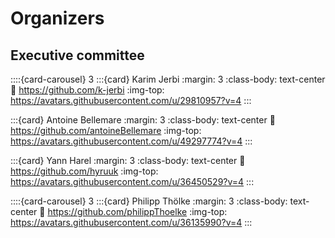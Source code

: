 # Organizers

## Executive committee

::::{card-carousel} 3
:::{card} Karim Jerbi
:margin: 3
:class-body: text-center
:link: https://github.com/k-jerbi
:img-top: https://avatars.githubusercontent.com/u/29810957?v=4
:::

:::{card} Antoine Bellemare
:margin: 3
:class-body: text-center
:link: https://github.com/antoineBellemare
:img-top: https://avatars.githubusercontent.com/u/49297774?v=4
:::

:::{card} Yann Harel
:margin: 3
:class-body: text-center
:link: https://github.com/hyruuk
:img-top: https://avatars.githubusercontent.com/u/36450529?v=4
:::

::::{card-carousel} 3
:::{card} Philipp Thölke
:margin: 3
:class-body: text-center
:link: https://github.com/philippThoelke
:img-top: https://avatars.githubusercontent.com/u/36135990?v=4
:::